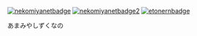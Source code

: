 [![nekomiyanetbadge](https://img.shields.io/badge/Misskey-@banili123@nekomiya.net-8cff00.svg?style=for-the-badge)](https://nekomiya.net/@banili123) [![nekomiyanetbadge2](https://img.shields.io/badge/Misskey-@sizuku_ama@nekomiya.net-29eeff.svg?style=for-the-badge)](https://nekomiya.net/@sizuku_ama) [![etonernbadge](https://img.shields.io/badge/Misskey-@banili123@msk.ilnk.info-f8ddf3.svg?style=for-the-badge)](https://msk.ilnk.info/@banili123) 

あまみやしずくなの
